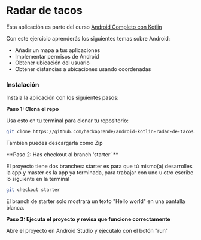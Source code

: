 # Radar de tacos
Esta aplicación es parte del curso [Android Completo con Kotlin](https://hackaprende.com/pagina-de-inicio/cursos/android-completo-con-kotlin/)

Con este ejercicio aprenderás los siguientes temas sobre Android:
- Añadir un mapa a tus aplicaciones
- Implementar permisos de Android
- Obtener ubicación del usuario
- Obtener distancias a ubicaciones usando coordenadas

### Instalación

Instala la aplicación con los siguientes pasos:

**Paso 1: Clona el repo**

Usa esto en tu terminal para clonar tu repositorio:
```bash
git clone https://github.com/hackaprende/android-kotlin-radar-de-tacos.git
```

También puedes descargarla como Zip

**Paso 2: Has checkout al branch ‘starter’ **

El proyecto tiene dos branches: starter es para que tú mismo(a) desarrolles la app y master es la app ya terminada, para
trabajar con uno u otro escribe lo siguiente en la terminal
```bash
git checkout starter
```
El branch de starter solo mostrará un texto "Hello world" en una pantalla blanca.

**Paso 3: Ejecuta el proyecto y revisa que funcione correctamente**

Abre el proyecto en Android Studio y ejecútalo con el botón "run"
